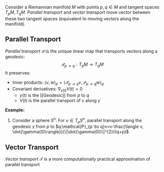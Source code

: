 Consider a Riemannian manifold $M$ with points $p,q \in M$ and tangent spaces $T_{p}M, T_{q}M$. *Parallel transport* and *vector transport* move vector between these two tangent spaces (equivalent to moving vectors along the manifold).
## Parallel Transport
*Parallel transport* $\mathcal{P}$ is the unique linear map that transports vectors along a geodesic:
$$
\mathcal{P}_{p \to q}:T_{p}M \to T_{q}M
$$
It preserves:
* Inner products: $\langle v,w \rangle_{p} = \langle \mathcal{P}_{p \to q}v, \mathcal{P}_{p \to q}w \rangle_q$
* Covariant derivatives: $\nabla_{\dot{\gamma}(t)}V(t)=0$
	* $\gamma(t)$ is the [[Geodesic]] from $p$ to $q$
	* $V(t)$ is the parallel transport of $v$ along $\gamma$

**Example:**
1. Consider a sphere $S^{n}$. For $v \in T_{p}S^{n}$, parallel transport along the geodesic $\gamma$ from $p$ to $q:\mathcal{P}_{p \to q}v=v-\frac{\langle v, \dot{\gamma(0)\rangle}}{\|\dot{\gamma(0)}\|^{2}}(q+p)$

## Vector Transport
*Vector transport* $\mathcal{T}$ is a more computationally practical approximation of parallel transport
